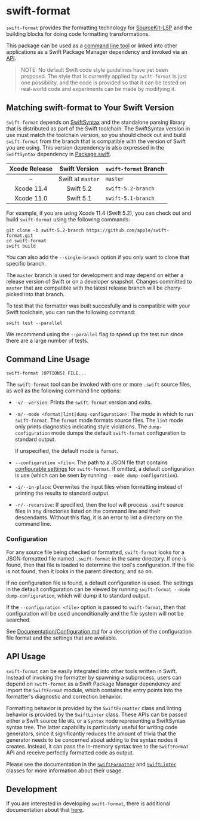 # swift-format

`swift-format` provides the formatting technology for
[SourceKit-LSP](https://github.com/apple/sourcekit-lsp) and the building
blocks for doing code formatting transformations.

This package can be used as a [command line tool](#command-line-usage)
or linked into other applications as a Swift Package Manager dependency and
invoked via an [API](#api-usage).

> NOTE: No default Swift code style guidelines have yet been proposed. The
> style that is currently applied by `swift-format` is just one possibility,
> and the code is provided so that it can be tested on real-world code and
> experiments can be made by modifying it.

## Matching swift-format to Your Swift Version

`swift-format` depends on [SwiftSyntax](https://github.com/apple/swift-syntax)
and the standalone parsing library that is distributed as part of the Swift
toolchain. The SwiftSyntax version in use must match the toolchain version, so
you should check out and build `swift-format` from the branch that is
compatible with the version of Swift you are using. This version dependency
is also expressed in the `SwiftSyntax` dependency in
[Package.swift](Package.swift).

| Xcode Release | Swift Version                           | `swift-format` Branch |
|:-------------:|:---------------------------------------:|:----------------------|
| –             | Swift at `master`                       | `master`              |
| Xcode 11.4    | Swift 5.2                               | `swift-5.2-branch`    |
| Xcode 11.0    | Swift 5.1                               | `swift-5.1-branch`    |

For example, if you are using Xcode 11.4 (Swift 5.2), you can check out and
build `swift-format` using the following commands:

```
git clone -b swift-5.2-branch https://github.com/apple/swift-format.git
cd swift-format
swift build
```

You can also add the `--single-branch` option if you only want to clone that
specific branch.

The `master` branch is used for development and may depend on either a release
version of Swift or on a developer snapshot. Changes committed to `master`
that are compatible with the latest release branch will be cherry-picked into
that branch.

To test that the formatter was built succesfully and is compatible with your
Swift toolchain, you can run the following command:

```
swift test --parallel
```
We recommend using the `--parallel` flag to speed up the test run since there
are a large number of tests.

## Command Line Usage

```
swift-format [OPTIONS] FILE...
```

The `swift-format` tool can be invoked with one or more `.swift` source files,
as well as the following command line options:

* `-v/--version`: Prints the `swift-format` version and exits.

* `-m/--mode <format|lint|dump-configuration>`: The mode in which to run
  `swift-format`. The `format` mode formats source files. The `lint` mode
  only prints diagnostics indicating style violations. The `dump-configuration`
  mode dumps the default `swift-format` configuration to standard output.

  If unspecified, the default mode is `format`.

* `--configuration <file>`: The path to a JSON file that contains
  [configurable settings](#configuration) for `swift-format`. If omitted, a
  default configuration is use (which can be seen by running
  `--mode dump-configuration`).

* `-i/--in-place`: Overwrites the input files when formatting instead of
  printing the results to standard output.

* `-r/--recursive`: If specified, then the tool will process `.swift` source
  files in any directories listed on the command line and their descendants.
  Without this flag, it is an error to list a directory on the command line.

### Configuration

For any source file being checked or formatted, `swift-format` looks for a
JSON-formatted file named `.swift-format` in the same directory. If one is
found, then that file is loaded to determine the tool's configuration. If the
file is not found, then it looks in the parent directory, and so on.

If no configuration file is found, a default configuration is used. The
settings in the default configuration can be viewed by running
`swift-format --mode dump-configuration`, which will dump it to standard
output.

If the `--configuration <file>` option is passed to `swift-format`, then that
configuration will be used unconditionally and the file system will not be
searched.

See [Documentation/Configuration.md](Documentation/Configuration.md) for a
description of the configuration file format and the settings that are
available.

## API Usage

`swift-format` can be easily integrated into other tools written in Swift.
Instead of invoking the formatter by spawning a subprocess, users can depend on
`swift-format` as a Swift Package Manager dependency and import the
`SwiftFormat` module, which contains the entry points into the formatter's
diagnostic and correction behavior.

Formatting behavior is provided by the `SwiftFormatter` class and linting
behavior is provided by the `SwiftLinter` class. These APIs can be passed
either a Swift source file `URL` or a `Syntax` node representing a
SwiftSyntax syntax tree. The latter capability is particularly useful for
writing code generators, since it significantly reduces the amount of trivia
that the generator needs to be concerned about adding to the syntax nodes it
creates. Instead, it can pass the in-memory syntax tree to the `SwiftFormat`
API and receive perfectly formatted code as output.

Please see the documentation in the
[`SwiftFormatter`](Sources/SwiftFormat/SwiftFormatter.swift) and
[`SwiftLinter`](Sources/SwiftFormat/SwiftLinter.swift) classes for more
information about their usage.

## Development

If you are interested in developing `swift-format`, there is additional
documentation about that [here](Documentation/Development.md).
